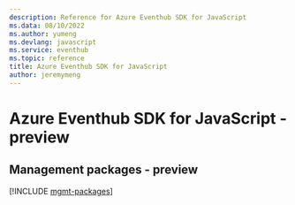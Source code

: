 ```yaml
---
description: Reference for Azure Eventhub SDK for JavaScript
ms.data: 08/10/2022
ms.author: yumeng
ms.devlang: javascript
ms.service: eventhub
ms.topic: reference
title: Azure Eventhub SDK for JavaScript
author: jeremymeng
---
```

# Azure Eventhub SDK for JavaScript - preview

## Management packages - preview
[!INCLUDE [mgmt-packages](eventhub-mgmt-index.md)]
